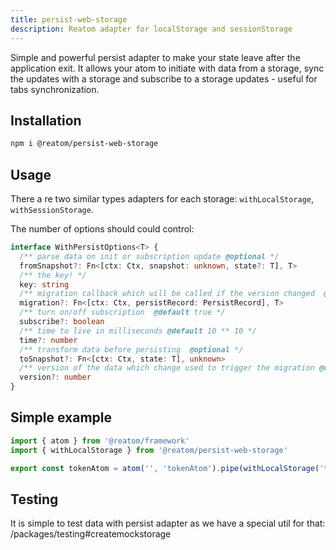```yaml
---
title: persist-web-storage
description: Reatom adapter for localStorage and sessionStorage
---
```


Simple and powerful persist adapter to make your state leave after the application exit. It allows your atom to initiate with data from a storage, sync the updates with a storage and subscribe to a storage updates - useful for tabs synchronization.

## Installation

```sh
npm i @reatom/persist-web-storage
```

## Usage

There a re two similar types adapters for each storage: `withLocalStorage`, `withSessionStorage`.

The number of options should could control:

```ts
interface WithPersistOptions<T> {
  /** parse data on init or subscription update @optional */
  fromSnapshot?: Fn<[ctx: Ctx, snapshot: unknown, state?: T], T>
  /** the key! */
  key: string
  /** migration callback which will be called if the version changed  @optional */
  migration?: Fn<[ctx: Ctx, persistRecord: PersistRecord], T>
  /** turn on/off subscription  @default true */
  subscribe?: boolean
  /** time to live in milliseconds @default 10 ** 10 */
  time?: number
  /** transform data before persisting  @optional */
  toSnapshot?: Fn<[ctx: Ctx, state: T], unknown>
  /** version of the data which change used to trigger the migration @default 0 */
  version?: number
}
```

## Simple example

```ts
import { atom } from '@reatom/framework'
import { withLocalStorage } from '@reatom/persist-web-storage'

export const tokenAtom = atom('', 'tokenAtom').pipe(withLocalStorage('token'))
```

## Testing

It is simple to test data with persist adapter as we have a special util for that: /packages/testing#createmockstorage
